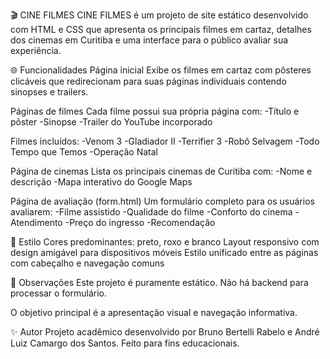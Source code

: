 🎬 CINE FILMES
CINE FILMES é um projeto de site estático desenvolvido com HTML e CSS que apresenta os principais filmes em cartaz, detalhes dos cinemas em Curitiba e uma interface para o público avaliar sua experiência.

🌐 Funcionalidades
Página inicial
Exibe os filmes em cartaz com pôsteres clicáveis que redirecionam para suas páginas individuais contendo sinopses e trailers.

Páginas de filmes
Cada filme possui sua própria página com:
  -Título e pôster
  -Sinopse
  -Trailer do YouTube incorporado

Filmes incluídos:
  -Venom 3
  -Gladiador II
  -Terrifier 3
  -Robô Selvagem
  -Todo Tempo que Temos
  -Operação Natal

Página de cinemas
Lista os principais cinemas de Curitiba com:
  -Nome e descrição
  -Mapa interativo do Google Maps

Página de avaliação (form.html)
Um formulário completo para os usuários avaliarem:
  -Filme assistido
  -Qualidade do filme
  -Conforto do cinema
  -Atendimento
  -Preço do ingresso
  -Recomendação

🎨 Estilo
Cores predominantes: preto, roxo e branco
Layout responsivo com design amigável para dispositivos móveis
Estilo unificado entre as páginas com cabeçalho e navegação comuns

📌 Observações
Este projeto é puramente estático. Não há backend para processar o formulário.

O objetivo principal é a apresentação visual e navegação informativa.

✨ Autor
Projeto acadêmico desenvolvido por Bruno Bertelli Rabelo e André Luiz Camargo dos Santos.
Feito para fins educacionais.
